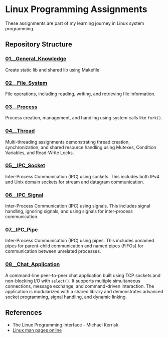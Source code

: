 # Linux Programming Assignments

These assignments are part of my learning journey in Linux system programming.

## Repository Structure

### [01__General_Knowledge](01__General_Knowledge/)
Create static lib and shared lib using Makefile

### [02__File_System](02__File_System/)
File operations, including reading, writing, and retrieving file information.

### [03__Process](03__Process/)
Process creation, management, and handling using system calls like `fork()`.

### [04__Thread](04__Thread/)
Multi-threading assignments demonstrating thread creation, synchronization, and shared resource handling using Mutexes, Condition Variables, and Read-Write Locks.

### [05__IPC_Socket](05__IPC_Socket/)
Inter-Process Communication (IPC) using sockets. This includes both IPv4 and Unix domain sockets for stream and datagram communication.

### [06__IPC_Signal](06__IPC_Signal/)
Inter-Process Communication (IPC) using signals. This includes signal handling, ignoring signals, and using signals for inter-process communication.

### [07__IPC_Pipe](07__IPC_Pipe/)
Inter-Process Communication (IPC) using pipes. This includes unnamed pipes for parent-child communication and named pipes (FIFOs) for communication between unrelated processes.

### [08__Chat_Application](08__Chat_Application/)
A command-line peer-to-peer chat application built using TCP sockets and non-blocking I/O with `select()`. It supports multiple simultaneous connections, message exchange, and command-driven interaction. The application is modularized with a shared library and demonstrates advanced socket programming, signal handling, and dynamic linking.

## References
- The Linux Programming Interface - Michael Kerrisk
- [Linux man pages online](https://man7.org/linux/man-pages/)
